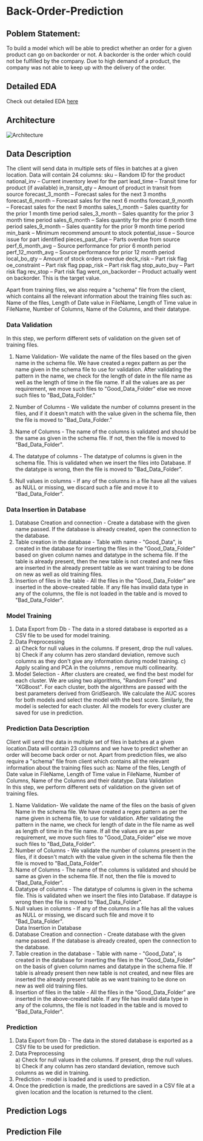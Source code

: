 # Back-Order-Prediction


## Poblem Statement:  
To build a model which will be able to predict whether an order for a given product can go on backorder or not. 
A backorder is the order which could not be fulfilled by the company. Due to high demand of a product, the company was not able to keep up with the delivery of the order.

## Detailed EDA 
Check out detailed EDA <a href="https://nbviewer.org/github/musstafa08-bug/Back-Order-Prediction/blob/main/EDA/back%20order.ipynb">here</a>


## Architecture
![Architecture](https://user-images.githubusercontent.com/64519071/147852918-0dbc2176-db21-4dbe-8f70-aa97ff75f46c.png)


## Data Description
The client will send data in multiple sets of files in batches at a given location. Data will contain 24 columns: 
sku – 		 	Random ID for the product
national_inv –   	Current inventory level for the part
lead_time – 	 	Transit time for product (if available)
in_transit_qty – 	Amount of product in transit from source
forecast_3_month – 	Forecast sales for the next 3 months
forecast_6_month – 	Forecast sales for the next 6 months
forecast_9_month – 	Forecast sales for the next 9 months
sales_1_month – 	Sales quantity for the prior 1 month time period
sales_3_month – 	Sales quantity for the prior 3 month time period
sales_6_month – 	Sales quantity for the prior 6 month time period
sales_9_month – 	Sales quantity for the prior 9 month time period
min_bank – 		Minimum recommend amount to stock
potential_issue – 	Source issue for part identified
pieces_past_due – 	Parts overdue from source
perf_6_month_avg – 	Source performance for prior 6 month period
perf_12_month_avg – 	Source performance for prior 12 month period
local_bo_qty – 		Amount of stock orders overdue
deck_risk – 		Part risk flag
oe_constraint – 	Part risk flag
ppap_risk – 		Part risk flag
stop_auto_buy – 	Part risk flag
rev_stop – 		Part risk flag
went_on_backorder – 	Product actually went on backorder. This is the target value.


Apart from training files, we also require a "schema" file from the client, which contains all the relevant information about the training files such as:
Name of the files, Length of Date value in FileName, Length of Time value in FileName, Number of Columns, Name of the Columns, and their datatype.
 
### Data Validation 

In this step, we perform different sets of validation on the given set of training files.  
1.	 Name Validation- We validate the name of the files based on the given name in the schema file. We have created a regex pattern as per the name given in the schema file to use for validation. After validating the pattern in the name, we check for the length of date in the file name as well as the length of time in the file name. If all the values are as per requirement, we move such files to "Good_Data_Folder" else we move such files to "Bad_Data_Folder."

2.	 Number of Columns - We validate the number of columns present in the files, and if it doesn't match with the value given in the schema file, then the file is moved to "Bad_Data_Folder."


3.	 Name of Columns - The name of the columns is validated and should be the same as given in the schema file. If not, then the file is moved to "Bad_Data_Folder".

4.	 The datatype of columns - The datatype of columns is given in the schema file. This is validated when we insert the files into Database. If the datatype is wrong, then the file is moved to "Bad_Data_Folder".


5.	Null values in columns - If any of the columns in a file have all the values as NULL or missing, we discard such a file and move it to "Bad_Data_Folder".



### Data Insertion in Database
 
1) Database Creation and connection - Create a database with the given name passed. If the database is already created, open the connection to the database. 
2) Table creation in the database - Table with name - "Good_Data", is created in the database for inserting the files in the "Good_Data_Folder" based on given column names and datatype in the schema file. If the table is already present, then the new table is not created and new files are inserted in the already present table as we want training to be done on new as well as old training files.     
3) Insertion of files in the table - All the files in the "Good_Data_Folder" are inserted in the above-created table. If any file has invalid data type in any of the columns, the file is not loaded in the table and is moved to "Bad_Data_Folder".
 
### Model Training 
1) Data Export from Db - The data in a stored database is exported as a CSV file to be used for model training.
2) Data Preprocessing   
   a) Check for null values in the columns. If present, drop the null values.
   b) Check if any column has zero standard deviation, remove such columns as they don't give any information during model training.
   c) Apply scaling and PCA in the columns , remove multi collinearity.
3) Model Selection - After clusters are created, we find the best model for each cluster. We are using two algorithms, "Random Forest" and "XGBoost". For each cluster, both the algorithms are passed with the best parameters derived from GridSearch. We calculate the AUC scores for both models and select the model with the best score. Similarly, the model is selected for each cluster. All the models for every cluster are saved for use in prediction.
 
### Prediction Data Description
 
Client will send the data in multiple set of files in batches at a given location.Data will contain 23 columns and we have to predict whether an order will become back order or not. 
Apart from prediction files, we also require a "schema" file from client which contains all the relevant information about the training files such as:
Name of the files, Length of Date value in FileName, Length of Time value in FileName, Number of Columns, Name of the Columns and their datatype.
 Data Validation  
In this step, we perform different sets of validation on the given set of training files.  
1) Name Validation- We validate the name of the files on the basis of given Name in the schema file. We have created a regex pattern as per the name given in schema file, to use for validation. After validating the pattern in the name, we check for length of date in the file name as well as length of time in the file name. If all the values are as per requirement, we move such files to "Good_Data_Folder" else we move such files to "Bad_Data_Folder". 
2) Number of Columns - We validate the number of columns present in the files, if it doesn't match with the value given in the schema file then the file is moved to "Bad_Data_Folder". 
3) Name of Columns - The name of the columns is validated and should be same as given in the schema file. If not, then the file is moved to "Bad_Data_Folder". 
4) Datatype of columns - The datatype of columns is given in the schema file. This is validated when we insert the files into Database. If dataype is wrong then the file is moved to "Bad_Data_Folder". 
5) Null values in columns - If any of the columns in a file has all the values as NULL or missing, we discard such file and move it to "Bad_Data_Folder".  
Data Insertion in Database 
1) Database Creation and connection - Create database with the given name passed. If the database is already created, open the connection to the database. 
2) Table creation in the database - Table with name - "Good_Data", is created in the database for inserting the files in the "Good_Data_Folder" on the basis of given column names and datatype in the schema file. If table is already present then new table is not created, and new files are inserted the already present table as we want training to be done on new as well old training files.     
3) Insertion of files in the table - All the files in the "Good_Data_Folder" are inserted in the above-created table. If any file has invalid data type in any of the columns, the file is not loaded in the table and is moved to "Bad_Data_Folder".


### Prediction 
 
1) Data Export from Db - The data in the stored database is exported as a CSV file to be used for prediction.
2) Data Preprocessing    
   a) Check for null values in the columns. If present, drop the null values.
   b) Check if any column has zero standard deviation, remove such columns as we did in training.
3) Prediction - model is loaded and is used to prediction.
4) Once the prediction is made, the predictions are saved in a CSV file at a given location and the location is returned to the client.

## Prediction Logs


## Prediction File

